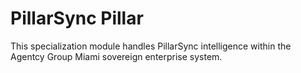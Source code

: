 # PillarSync Pillar

This specialization module handles PillarSync intelligence within the Agentcy Group Miami sovereign enterprise system.

